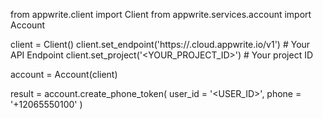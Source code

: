 from appwrite.client import Client
from appwrite.services.account import Account

client = Client()
client.set_endpoint('https://<REGION>.cloud.appwrite.io/v1') # Your API Endpoint
client.set_project('<YOUR_PROJECT_ID>') # Your project ID

account = Account(client)

result = account.create_phone_token(
    user_id = '<USER_ID>',
    phone = '+12065550100'
)
